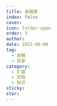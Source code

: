 ```yaml
---
title: 金融类
index: false
cover: 
icon: folder-open
order: 3
author: 
date: 2025-06-06
tag:
  - 金融
  - 目录
category:
  - 扩展
  - 文档
  - 知识
sticky: 
star: 
---
```


<Catalog />

